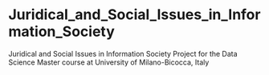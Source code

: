 # Juridical_and_Social_Issues_in_Information_Society
Juridical and Social Issues in Information Society Project for the Data Science Master course at University of Milano-Bicocca, Italy
